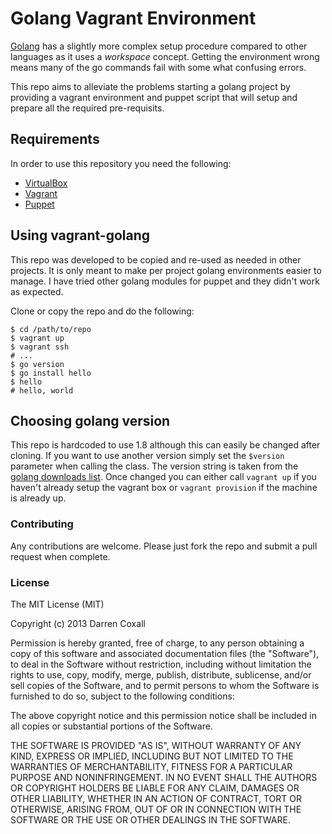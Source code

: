 # Golang Vagrant Environment

[Golang](http://golang.org/) has a slightly more complex setup procedure
compared to other languages as it uses a *workspace* concept. Getting the
environment wrong means many of the go commands fail with some what confusing
errors.

This repo aims to alleviate the problems starting a golang project by providing
a vagrant environment and puppet script that will setup and prepare all the
required pre-requisits.

## Requirements

In order to use this repository you need the following:

- [VirtualBox](https://www.virtualbox.org/)
- [Vagrant](http://www.vagrantup.com/)
- [Puppet](http://docs.puppetlabs.com/guides/installation.html)

## Using vagrant-golang

This repo was developed to be copied and re-used as needed in other projects. It
is only meant to make per project golang environments easier to manage. I have
tried other golang modules for puppet and they didn't work as expected.

Clone or copy the repo and do the following:

    $ cd /path/to/repo
    $ vagrant up
    $ vagrant ssh
    # ...
    $ go version
    $ go install hello
    $ hello
    # hello, world

## Choosing golang version

This repo is hardcoded to use 1.8 although this can easily be changed after
cloning. If you want to use another version simply set the `$version` parameter
when calling the class. The version string is taken from the
[golang downloads list](http://golang.org/dl/). Once changed you can either call
`vagrant up` if you haven't already setup the vagrant box or `vagrant provision`
if the machine is already up.

### Contributing

Any contributions are welcome. Please just fork the repo and submit a pull
request when complete.

### License

The MIT License (MIT)

Copyright (c) 2013 Darren Coxall

Permission is hereby granted, free of charge, to any person obtaining a copy
of this software and associated documentation files (the "Software"), to deal
in the Software without restriction, including without limitation the rights
to use, copy, modify, merge, publish, distribute, sublicense, and/or sell
copies of the Software, and to permit persons to whom the Software is
furnished to do so, subject to the following conditions:

The above copyright notice and this permission notice shall be included in
all copies or substantial portions of the Software.

THE SOFTWARE IS PROVIDED "AS IS", WITHOUT WARRANTY OF ANY KIND, EXPRESS OR
IMPLIED, INCLUDING BUT NOT LIMITED TO THE WARRANTIES OF MERCHANTABILITY,
FITNESS FOR A PARTICULAR PURPOSE AND NONINFRINGEMENT. IN NO EVENT SHALL THE
AUTHORS OR COPYRIGHT HOLDERS BE LIABLE FOR ANY CLAIM, DAMAGES OR OTHER
LIABILITY, WHETHER IN AN ACTION OF CONTRACT, TORT OR OTHERWISE, ARISING FROM,
OUT OF OR IN CONNECTION WITH THE SOFTWARE OR THE USE OR OTHER DEALINGS IN
THE SOFTWARE.
